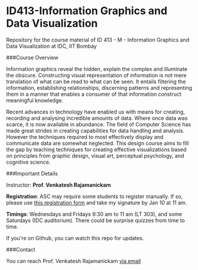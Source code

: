 ID413-Information Graphics and Data Visualization
=========

Repository for the course material of ID 413 - M - Information Graphics and Data Visualization at IDC, IIT Bombay

###Course Overview

Information graphics reveal the hidden, explain the complex and illuminate the obscure. Constructing visual representation of information is not mere translation of what can be read to what can be seen. It entails filtering the information, establishing relationships, discerning patterns and representing them in a manner that enables a consumer of that information construct meaningful knowledge.

Recent advances in technology have enabled us with means for creating, recording and analysing incredible amounts of data. Where once data was scarce, it is now available in abundance. The field of Computer Science has made great strides in creating capabilities for data handling and analysis. However the techniques required to most effectively display and communicate data are somewhat neglected. This design course aims to fill the gap by teaching techniques for creating effective visualizations based on principles from graphic design, visual art, perceptual psychology, and cognitive science.


###Important Details

Instructor: **Prof. Venkatesh Rajamanickam**

**Registration**: ASC may require some students to register manually. If so, please use [this registration form](files/ID413%20Data%20Viz%20Regn%20Form.pdf?raw=true) and take my signature by Jan 10 at 11 am.

**Timings**: Wednesdays and Fridays 9:30 am to 11 am (LT 303), and some Saturdays (IDC auditorium). There could be surprise quizzes from time to time.

If you're on Github, you can watch this repo for updates.

###Contact

You can reach Prof. Venkatesh Rajamanickam [via email](mailto:venkatra@iitb.ac.in)
